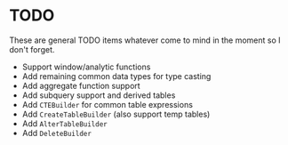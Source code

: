 # TODO
These are general TODO items whatever come to mind in the moment so I don't forget.
* Support window/analytic functions
* Add remaining common data types for type casting
* Add aggregate function support
* Add subquery support and derived tables
* Add `CTEBuilder` for common table expressions
* Add `CreateTableBuilder` (also support temp tables)
* Add `AlterTableBuilder`
* Add `DeleteBuilder`